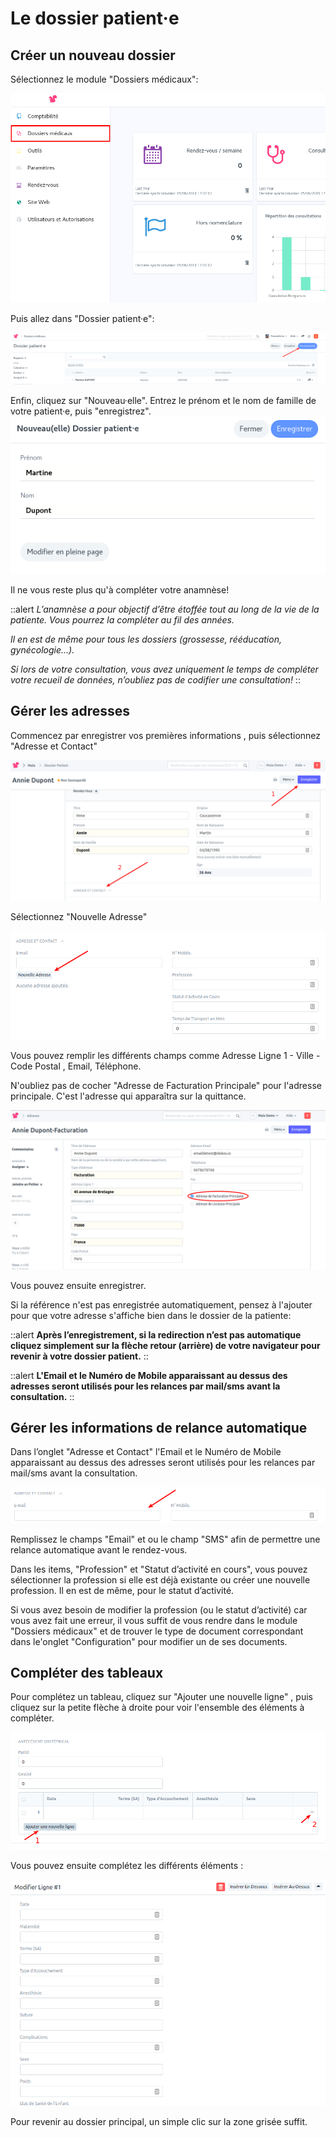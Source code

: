 # Le dossier patient·e

## Créer un nouveau dossier

Sélectionnez le module "Dossiers médicaux":

![Onglet Maia](/content/maia/first_steps/new_patient_folder/maia_desk.png)

Puis allez dans "Dossier patient·e":

![Nouvelle Patiente](/content/maia/first_steps/new_patient_folder/new_patient.png)

Enfin, cliquez sur "Nouveau·elle".
Entrez le prénom et le nom de famille de votre patient·e, puis "enregistrez".  
![Enregistrer une Nouvelle Patiente](/content/maia/first_steps/new_patient_folder/save.png)


Il ne vous reste plus qu'à compléter votre anamnèse!


::alert
*L’anamnèse a pour objectif d’être étoffée tout au long de la vie de la patiente. Vous pourrez la compléter au fil des années.*

*Il en est de même pour tous les dossiers (grossesse, rééducation, gynécologie…).*

*Si lors de votre consultation, vous avez uniquement le temps de compléter votre recueil de données, n’oubliez pas de codifier une consultation!*
::


## Gérer les adresses

Commencez par enregistrer vos premières informations , puis sélectionnez "Adresse et Contact"

![Nouvelle Adresse](/content/maia/first_steps/new_patient_folder/new_address.png)


Sélectionnez "Nouvelle Adresse"

![Nouvelle Adresse](/content/maia/first_steps/new_patient_folder/new_address_1.png)


Vous pouvez remplir les différents champs comme Adresse Ligne 1 - Ville - Code Postal , Email, Téléphone.

N'oubliez pas de cocher "Adresse de Facturation Principale" pour l'adresse principale. C'est l'adresse qui apparaîtra sur la quittance.

![Nouvelle Adresse](/content/maia/first_steps/new_patient_folder/new_address_2.png)

Vous pouvez ensuite enregistrer.

Si la référence n'est pas enregistrée automatiquement, pensez à l'ajouter pour que votre adresse s'affiche bien dans le dossier de la patiente:



::alert
**Après l’enregistrement, si la redirection n’est pas automatique cliquez simplement sur la flèche retour (arrière) de votre navigateur pour revenir à votre dossier patient.**
::


::alert
**L'Email et le Numéro de Mobile apparaissant au dessus des adresses seront utilisés pour les relances par mail/sms avant la consultation.**
::


## Gérer les informations de relance automatique

Dans l’onglet "Adresse et Contact" l'Email et le Numéro de Mobile apparaissant au dessus des adresses seront utilisés pour les relances par mail/sms avant la consultation.

![Rappel Email](/content/maia/first_steps/new_patient_folder/email_reminder.png)


Remplissez le champs "Email" et ou le champ "SMS" afin de permettre une relance automatique avant le rendez-vous.
<br>

Dans les items, "Profession" et "Statut d’activité en cours", vous pouvez sélectionner la profession si elle est déjà existante ou créer une nouvelle profession. Il en est de même, pour le statut d’activité.  

Si vous avez besoin de modifier la profession (ou le statut d’activité) car vous avez fait une erreur, il vous suffit de vous rendre dans le module "Dossiers médicaux" et de trouver le type de document correspondant dans le'onglet "Configuration" pour modifier un de ses documents.
<br>

## Compléter des tableaux

Pour complétez un tableau, cliquez sur "Ajouter une nouvelle ligne" , puis cliquez sur la petite flèche à droite pour voir l'ensemble des éléments à compléter.

![Nouvelle Ligne de Tableau](/content/maia/first_steps/new_patient_folder/new_table_row.png)


Vous pouvez ensuite complétez les différents éléments :

![Nouvelle Ligne de Tableau](/content/maia/first_steps/new_patient_folder/new_item_row_1.png)

Pour revenir au dossier principal, un simple clic sur la zone grisée suffit.


